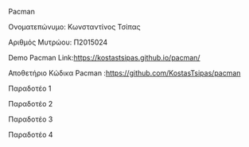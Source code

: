 Pacman


Ονοματεπώνυμο: Κωνσταντίνος Τσίπας

Αριθμός Μυτρώου: Π2015024

Demo Pacman Link:https://kostastsipas.github.io/pacman/

Αποθετήριο Κώδικα Pacman :https://github.com/KostasTsipas/pacman


Παραδοτέο 1

Παραδοτέο 2

Παραδοτέο 3

Παραδοτέο 4
